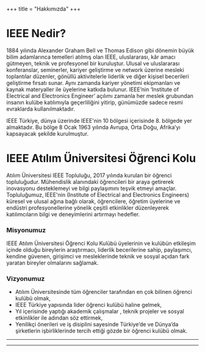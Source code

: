 +++
title = "Hakkımızda"
+++


# IEEE Nedir?

1884 yılında Alexander Graham Bell ve Thomas Edison gibi dönemin büyük bilim adamlarınca temelleri atılmış olan IEEE, uluslararası, kâr amacı gütmeyen, teknik ve profesyonel bir kuruluştur. Ulusal ve uluslararası konferanslar, seminerler, kariyer geliştirme ve network üzerine mesleki toplantılar düzenler, gönüllü aktivitelerle liderlik ve diğer kişisel becerileri geliştirme fırsatı sunar. Aynı zamanda kariyer yönetimi ekipmanları ve kaynak materyaller ile üyelerine katkıda bulunur. IEEE’nin ‘Institute of Electrical and Electronics Engineer’ açılımı zamanla her meslek grubundan insanın kulübe katılımıyla geçerliliğini yitirip, günümüzde sadece resmi evraklarda kullanılmaktadır. 

IEEE Türkiye, dünya üzerinde IEEE'nin 10 bölgesi içerisinde 8. bölgede yer almaktadır. Bu bölge 8 Ocak 1963 yılında Avrupa, Orta Doğu, Afrika’yı kapsayacak şekilde kurulmuştur.

# IEEE Atılım Üniversitesi Öğrenci Kolu

Atılım Üniversitesi IEEE Topluluğu, 2017 yılında kurulan bir öğrenci topluluğudur. Mühendislik alanındaki öğrencileri bir araya getirerek inovasyonu desteklemeyi ve bilgi paylaşımını teşvik etmeyi amaçlar. Topluluğumuz, IEEE'nin (Institute of Electrical and Electronics Engineers) küresel ve ulusal ağına bağlı olarak, öğrencilere, öğretim üyelerine ve endüstri profesyonellerine yönelik çeşitli etkinlikler düzenleyerek katılımcıların bilgi ve deneyimlerini artırmayı hedefler.

### Misyonumuz

IEEE Atılım Üniversitesi Öğrenci Kolu Kulübü üyelerinin ve kulübün etkileşim içinde
olduğu bireylerin araştırmacı, liderlik becerilerine sahip, paylaşımcı, kendine güvenen,
girişimci ve mesleklerinde teknik ve sosyal açıdan fark yaratan bireyler olmalarını sağlamak.

### Vizyonumuz

- Atılım Üniversitesinde tüm öğrenciler tarafından en çok bilinen öğrenci kulübü olmak,
- IEEE Türkiye yapısında lider öğrenci kulübü haline gelmek,
- Yıl içerisinde yaptığı akademik çalışmalar , teknik projeler ve sosyal etkinlikler ile
adından söz ettirmek,
- Yenilikçi önerileri ve iş disiplini sayesinde Türkiye’de ve Dünya’da şirketlerin
işbirliklerinde tercih ettiği gözde bir öğrenci kulübü olmak.

_________
_________
